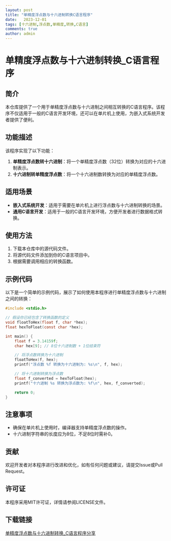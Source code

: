 ```yaml
---
layout: post
title: "单精度浮点数与十六进制转换C语言程序"
date:   2023-12-01
tags: [十六进制,浮点数,单精度,转换,C语言]
comments: true
author: admin
---
```

# 单精度浮点数与十六进制转换_C语言程序

## 简介

本仓库提供了一个用于单精度浮点数与十六进制之间相互转换的C语言程序。该程序不仅适用于一般的C语言开发环境，还可以在单片机上使用，为嵌入式系统开发者提供了便利。

## 功能描述

该程序实现了以下功能：

1. **单精度浮点数转十六进制**：将一个单精度浮点数（32位）转换为对应的十六进制表示。
2. **十六进制转单精度浮点数**：将一个十六进制数转换为对应的单精度浮点数。

## 适用场景

- **嵌入式系统开发**：适用于需要在单片机上进行浮点数与十六进制转换的场景。
- **通用C语言开发**：适用于一般的C语言开发环境，方便开发者进行数据格式转换。

## 使用方法

1. 下载本仓库中的源代码文件。
2. 将源代码文件添加到你的C语言项目中。
3. 根据需要调用相应的转换函数。

## 示例代码

以下是一个简单的示例代码，展示了如何使用本程序进行单精度浮点数与十六进制之间的转换：

```c
#include <stdio.h>

// 假设你已经包含了转换函数的定义
void floatToHex(float f, char *hex);
float hexToFloat(const char *hex);

int main() {
    float f = 3.14159f;
    char hex[9]; // 8位十六进制数 + 1位结束符

    // 将浮点数转换为十六进制
    floatToHex(f, hex);
    printf("浮点数 %f 转换为十六进制为: %s\n", f, hex);

    // 将十六进制转换为浮点数
    float f_converted = hexToFloat(hex);
    printf("十六进制 %s 转换为浮点数为: %f\n", hex, f_converted);

    return 0;
}
```

## 注意事项

- 确保在单片机上使用时，编译器支持单精度浮点数的操作。
- 十六进制字符串的长度应为8位，不足8位时需补0。

## 贡献

欢迎开发者对本程序进行改进和优化，如有任何问题或建议，请提交Issue或Pull Request。

## 许可证

本程序采用MIT许可证，详情请参阅LICENSE文件。

## 下载链接

[单精度浮点数与十六进制转换_C语言程序分享](https://pan.quark.cn/s/d85563634e27)